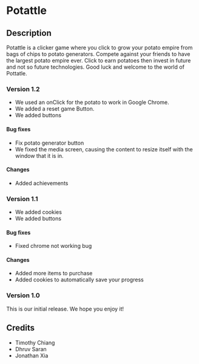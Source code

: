 # Potattle

## Description
Potattle is a clicker game where you click to grow your potato empire from bags of chips to potato generators. Compete against your friends to have the largest potato empire ever. Click to earn potatoes then invest in future and not so future technologies. Good luck and welcome to the world of Pottatle.
<!--
## FAQs

### Insert question here?
Insert answer here.

### Insert question here?
Insert answer here.

## Changelog
-->

### Version 1.2
 * We used an onClick for the potato to work in Google Chrome.
 * We added a reset game Button.
 * We added buttons
#### Bug fixes
 * Fix potato generator button
 * We fixed the media screen, causing the content to resize itself with the window that it is in.
#### Changes
 * Added achievements

### Version 1.1
 * We added cookies
 * We added buttons
#### Bug fixes
 * Fixed chrome not working bug

#### Changes
 * Added more items to purchase
 * Added cookies to automatically save your progress

### Version 1.0
This is our initial release. We hope you enjoy it!

## Credits
* Timothy Chiang
* Dhruv Saran
* Jonathan Xia
